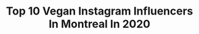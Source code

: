 ---
title: Top 10 Vegan Instagram Influencers In Montreal In 2020
description: >-
  Find top vegan Instagram influencers in Montreal in 2020. Most popular hashtags: #montreal #vegan #instagood #love.
platform: Instagram
profiles:
  - username: "jellybeaneats"
    fullname: >-
      Jellybeaneats (Alex) 🇨🇦
    location: "Canada"
    followers: 8211
    engagement: 520
    commentsToLikes: 0.140120
    avatar: "https://scontent-nrt1-1.cdninstagram.com/v/t51.2885-19/s320x320/41454128_922323824634195_3244568387325526016_n.jpg?_nc_ht=scontent-nrt1-1.cdninstagram.com&_nc_ohc=0FhhcYhJPDcAX_ED1XM&oh=66210c633f27ece53e5c09d59ca259e6&oe=5EAFEBF1"
    verified: false
    hashtags: "#food52, #sipsmith, #decadentchocolatecake, #asian"
  - username: "ehvegan"
    fullname: >-
      Vic and Chris
    location: "Canada"
    followers: 42627
    engagement: 193
    commentsToLikes: 0.061811
    avatar: "https://scontent-lhr8-1.cdninstagram.com/v/t51.2885-19/s320x320/83893813_184607216093204_369796731430240256_n.jpg?_nc_ht=scontent-lhr8-1.cdninstagram.com&_nc_ohc=I2xnimtQPxwAX-dUSaI&oh=fe24b2e8a84fd53e3d915cdfb015694f&oe=5EB9E911"
    verified: false
    hashtags: "#canadiantraveller, #girlstrip, #tokyoramen, #canadiantravellers"
  - username: "christopher_the_pig"
    fullname: >-
      Christopher the Pig
    location: "Canada"
    followers: 81458
    engagement: 346
    commentsToLikes: 0.017487
    avatar: "https://scontent-lhr8-1.cdninstagram.com/v/t51.2885-19/s320x320/37979624_2173903782879357_3913057025923219456_n.jpg?_nc_ht=scontent-lhr8-1.cdninstagram.com&_nc_ohc=m8tVBxzbxNUAX-agOnn&oh=3746ccccfa1145015641e41aa0922085&oe=5EBA85B3"
    verified: true
    hashtags: "#oldport, #fairmontlcm, #sundayvibes, #pinkpig"
  - username: "edenvonweiss"
    fullname: >-
      E D E N🕊
    location: "Canada"
    followers: 7126
    engagement: 1427
    commentsToLikes: 0.062527
    avatar: "https://scontent-lhr8-1.cdninstagram.com/v/t51.2885-19/s320x320/90726261_255768802132256_407192234287431680_n.jpg?_nc_ht=scontent-lhr8-1.cdninstagram.com&_nc_ohc=RJc0ZUDH2wgAX89rwO_&oh=77ec033dcac71169a91e7eae1c8851ea&oe=5EBAE792"
    verified: false
    hashtags: "#butterglosspop, #onlineclass, #bringitback, #learningtodog"
  - username: "bylauragdiaz"
    fullname: >-
      Laura Ⓥ Conscious Lifestyle
    location: "Canada"
    followers: 2533
    engagement: 1150
    commentsToLikes: 0.261133
    avatar: "https://scontent-ams4-1.cdninstagram.com/v/t51.2885-19/s320x320/36794601_201811363844811_3786535024619159552_n.jpg?_nc_ht=scontent-ams4-1.cdninstagram.com&_nc_ohc=cR6Dr9VvqBoAX_VMgTH&oh=ee115bbc705a6966846fad03ff0699e0&oe=5EB62656"
    verified: false
    hashtags: "#citizenfemme, #whomademyclothes, #bnation, #sustainablefashionblogger"
  - username: "sherbatov"
    fullname: >-
      Eliezer Sherbatov
    location: "Canada"
    followers: 30133
    engagement: 507
    commentsToLikes: 0.044986
    avatar: "https://scontent-lhr8-1.cdninstagram.com/v/t51.2885-19/s320x320/62102484_655810138232923_125161875355729920_n.jpg?_nc_ht=scontent-lhr8-1.cdninstagram.com&_nc_ohc=moc8Fmi15hUAX-CHCfe&oh=6d86bc0aa9ddd7982d431ac2e399e291&oe=5EBA4881"
    verified: false
    hashtags: "#life, #style, #lipsinging, #faceappchallenge"
  - username: "fulltimefoooodie"
    fullname: >-
      Nath | Montreal Food Blogger
    location: "Canada"
    followers: 11505
    engagement: 877
    commentsToLikes: 0.253839
    avatar: "https://scontent-lhr8-1.cdninstagram.com/v/t51.2885-19/s320x320/49913297_767537640294640_7323132540640821248_n.jpg?_nc_ht=scontent-lhr8-1.cdninstagram.com&_nc_ohc=XJtbCG1OPe8AX-U9B8f&oh=a420fdb14f1a723b7e16b083234a1255&oe=5EB8AEAD"
    verified: false
    hashtags: "#madebyme, #poke, #throwback, #mtlfoodies"
  - username: "phcantin"
    fullname: >-
      PH Cantin
    location: "Canada"
    followers: 125312
    engagement: 181
    commentsToLikes: 0.039973
    avatar: "https://scontent-ams4-1.cdninstagram.com/v/t51.2885-19/s320x320/53904460_2331189073791320_5369622887177125888_n.jpg?_nc_ht=scontent-ams4-1.cdninstagram.com&_nc_ohc=UtuzQXsSVtAAX_4cNWC&oh=fa73d9cc5224e80342753b68aff72726&oe=5EB99658"
    verified: true
    hashtags: "#fugueusetva, #climatechange, #sansfiltre, #podcast"
  - username: "fiveofdecember"
    fullname: >-
      𝕍 𝕚 𝕔 𝕥 𝕠 𝕣 𝕚 𝕒 ✨🌙🤍
    location: "Canada"
    followers: 30002
    engagement: 211
    commentsToLikes: 0.022364
    avatar: "https://scontent-ams4-1.cdninstagram.com/v/t51.2885-19/s320x320/65645434_311862329724430_3779309077151088640_n.jpg?_nc_ht=scontent-ams4-1.cdninstagram.com&_nc_ohc=AY1EpmEcc-kAX_L_i64&oh=c159e1023a3ee4e0eac7a0532521117d&oe=5EBB3B32"
    verified: false
    hashtags: "#spring, #homemade, #igerscanada, #tree"
  - username: "the_dailyjules"
    fullname: >-
      Julie Petry
    location: "Canada"
    followers: 7370
    engagement: 762
    commentsToLikes: 0.037861
    avatar: "https://scontent-lga3-1.cdninstagram.com/v/t51.2885-19/s320x320/34901531_397211274106181_1691076066367504384_n.jpg?_nc_ht=scontent-lga3-1.cdninstagram.com&_nc_ohc=nWb3TaUm0MkAX9VQP2-&oh=ce52e7fa210500890ee4bb52a76e22b7&oe=5EB38D7B"
    verified: false
    hashtags: "#funnykids, #hockeyfam, #familyovereverything, #socialdistancing"
---